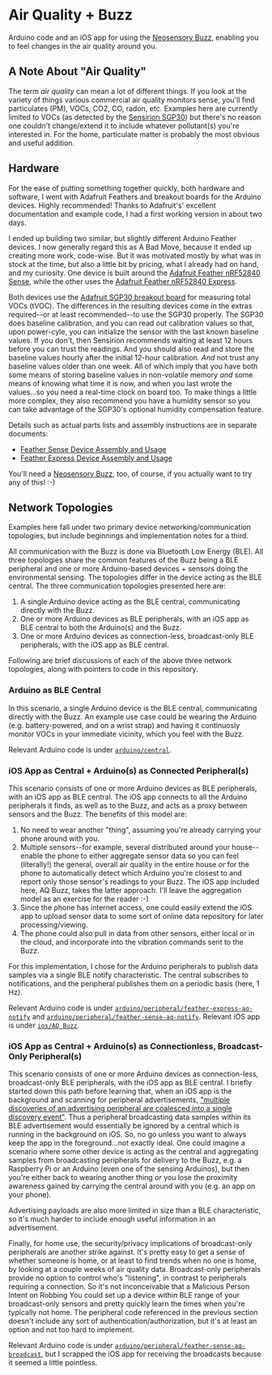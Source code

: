 # Air Quality + Buzz

Arduino code and an iOS app for using the [Neosensory Buzz](https://neosensory.com/), enabling you to feel changes in the air quality around you.  

## A Note About "Air Quality"

The term *air quality* can mean a lot of different things.  If you look at the variety of things various commercial air quality monitors sense, you'll find particulates (PM), VOCs, CO2, CO, radon, etc.  Examples here are currently limited to VOCs (as detected by the [Sensirion SGP30](https://www.sensirion.com/kr/environmental-sensors/gas-sensors/sgp30/)) but there's no reason one couldn't change/extend it to include whatever pollutant(s) you're interested in.  For the home, particulate matter is probably the most obvious and useful addition.

## Hardware

For the ease of putting something together quickly, both hardware and software, I went with Adafruit Feathers and breakout boards for the Arduino devices. Highly recommended! Thanks to Adafruit's' excellent documentation and example code, I had a first working version in about two days.

I ended up building two similar, but slightly different Arduino Feather devices.  I now generally regard this as A Bad Move, because it ended up creating more work, code-wise.  But it was motivated mostly by what was in stock at the time, but also a little bit by pricing, what I already had on hand, and my curiosity.  One device is built around the [Adafruit Feather nRF52840 Sense](https://learn.adafruit.com/adafruit-feather-sense), while the other uses the [Adafruit Feather nRF52840 Express](https://learn.adafruit.com/introducing-the-adafruit-nrf52840-feather).

Both devices use the [Adafruit SGP30 breakout board](https://learn.adafruit.com/adafruit-sgp30-gas-tvoc-eco2-mox-sensor) for measuring total VOCs (tVOC).  The differences in the resulting devices come in the extras required--or at least recommended--to use the SGP30 properly.  The SGP30 does baseline calibration, and you can read out calibration values so that, upon power-cyle, you can initialize the sensor with the last known baseline values.  If you don't, then Sensirion recommends waiting at least 12 hours before you can trust the readings.  And you should also read and store the baseline values hourly after the initial 12-hour calibration.  *And* not trust any baseline values older than one week.  All of which imply that you have both some means of storing baseline values in non-volatile memory *and* some means of knowing what time it is now, and when you last wrote the values...so you need a real-time clock on board too.  To make things a little more complex, they also recommend you have a humidity sensor so you can take advantage of the SGP30's optional humidity compensation feature.

Details such as actual parts lists and assembly instructions are in separate documents:

* [Feather Sense Device Assembly and Usage](https://chrisbartley.github.io/aq-buzz/docs/feather-sense-assembly.html)
* [Feather Express Device Assembly and Usage](https://chrisbartley.github.io/aq-buzz/docs/feather-express-assembly.html)

You'll need a [Neosensory Buzz](https://neosensory.com/), too, of course, if you actually want to try any of this! :-)

## Network Topologies

Examples here fall under two primary device networking/communication topologies, but include beginnings and implementation notes for a third.

All communication with the Buzz is done via Bluetooth Low Energy (BLE).  All three topologies share the common features of the Buzz being a BLE peripheral and one or more Arduino-based devices + sensors doing the environmental sensing.  The topologies differ in the device acting as the BLE central.  The three communication topologies presented here are:

1. A single Arduino device acting as the BLE central, communicating directly with the Buzz.
2. One or more Arduino devices as BLE peripherals, with an iOS app as BLE central to both the Arduino(s) and the Buzz.
3. One or more Arduino devices as connection-less, broadcast-only BLE peripherals, with the iOS app as BLE central.

Following are brief discussions of each of the above three network topologies, along with pointers to code in this repository.

### Arduino as BLE Central

In this scenario, a single Arduino device is the BLE central, communicating directly with the Buzz.  An example use case could be wearing the Arduino (e.g. battery-powered, and on a wrist strap) and having it continuosly monitor VOCs in your immediate vicinity, which you feel with the Buzz.

Relevant Arduino code is under [`arduino/central`](https://github.com/chrisbartley/aq-buzz/blob/master/arduino/central).

### iOS App as Central + Arduino(s) as Connected Peripheral(s)

This scenario consists of one or more Arduino devices as BLE peripherals, with an iOS app as BLE central.  The iOS app connects to all the Arduino peripherals it finds, as well as to the Buzz, and acts as a proxy between sensors and the Buzz.  The benefits of this model are:

1. No need to wear another "thing", assuming you're already carrying your phone around with you.
2. Multiple sensors--for example, several distributed around your house--enable the phone to either aggregate sensor data so you can feel (literally!) the general, overall air quality in the entire house *or* for the phone to automatically detect which Arduino you're closest to and report only those sensor's readings to your Buzz.  The iOS app included here, AQ Buzz, takes the latter approach.  I'll leave the aggregation model as an exercise for the reader :-)
3. Since the phone has internet access, one could easily extend the iOS app to upload sensor data to some sort of online data repository for later processing/viewing.
4. The phone could also pull in data from other sensors, either local or in the cloud, and incorporate into the vibration commands sent to the Buzz.
    
For this implementation, I chose for the Arduino peripherals to publish data samples via a single BLE notify characteristic.  The central subscribes to notifications, and the peripheral publishes them on a periodic basis (here, 1 Hz).

Relevant Arduino code is under [`arduino/peripheral/feather-express-aq-notify`](https://github.com/chrisbartley/aq-buzz/blob/master/arduino/peripheral/feather-express-aq-notify) and [`arduino/peripheral/feather-sense-aq-notify`](https://github.com/chrisbartley/aq-buzz/blob/master/arduino/peripheral/feather-sense-aq-notify).  Relevant iOS app is under [`ios/AQ Buzz`](https://github.com/chrisbartley/aq-buzz/tree/master/ios/AQ%20Buzz).

### iOS App as Central + Arduino(s) as Connectionless, Broadcast-Only Peripheral(s)

This scenario consists of one or more Arduino devices as connection-less, broadcast-only BLE peripherals, with the iOS app as BLE central.  I briefly started down this path before learning that, when an iOS app is the background and scanning for peripheral advertisements, ["multiple discoveries of an advertising peripheral are coalesced into a single discovery event"](https://developer.apple.com/library/archive/documentation/NetworkingInternetWeb/Conceptual/CoreBluetooth_concepts/CoreBluetoothBackgroundProcessingForIOSApps/PerformingTasksWhileYourAppIsInTheBackground.html#//apple_ref/doc/uid/TP40013257-CH7-SW6). Thus a peripheral broadcasting data samples within its BLE advertisement would essentially be ignored by a central which is running in the background on iOS.  So, no go unless you want to always keep the app in the foreground...not exactly ideal.  One could imagine a scenario where some other device is acting as the central and aggregating samples from broadcasting peripherals for delivery to the Buzz, e.g. a Raspberry Pi or an Arduino (even one of the sensing Arduinos), but then you're either back to wearing another thing *or* you lose the proximity awareness gained by carrying the central around with you (e.g. an app on your phone).  

Advertising payloads are also more limited in size than a BLE characteristic, so it's much harder to include enough useful information in an advertisement.

Finally, for home use, the security/privacy implications of broadcast-only peripherals are another strike against.  It's pretty easy to get a sense of whether someone is home, or at least to find trends when no one is home, by looking at a couple weeks of air quality data.  Broadcast-only peripherals provide no option to control who's "listening", in contrast to peripherals requiring a connection.  So it's not inconceivable that a Malicious Person Intent on Robbing You could set up a device within BLE range of your broadcast-only sensors and pretty quickly learn the times when you're typically not home.  The peripheral code referenced in the previous section doesn't include any sort of authentication/authorization, but it's at least an option and not too hard to implement.

Relevant Arduino code is under [`arduino/peripheral/feather-sense-aq-broadcast`](https://github.com/chrisbartley/aq-buzz/tree/master/arduino/peripheral/feather-sense-aq-broadcast), but I scrapped the iOS app for receiving the broadcasts because it seemed a little pointless.  
